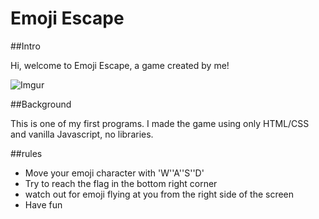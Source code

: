 # Emoji Escape

##Intro
<p> Hi, welcome to Emoji Escape, a game created by me!</p>

![Imgur](http://i.imgur.com/gNA9ySIs.jpg)

##Background
<p>This is one of my first programs. I made the game using only HTML/CSS and vanilla Javascript, no libraries.</p>

##rules
<ul>
<li>Move your emoji character with 'W''A''S''D'</li>
<li>Try to reach the flag in the bottom right corner</li>
<li>watch out for emoji flying at you from the right side of the screen</li>
<li>Have fun</li>
</ul>
